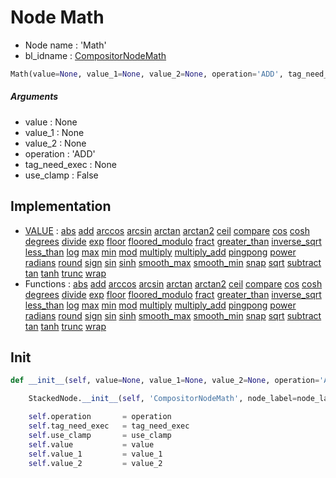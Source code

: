 # Node Math

- Node name : 'Math'
- bl_idname : [CompositorNodeMath](https://docs.blender.org/api/current/bpy.types.CompositorNodeMath.html)


``` python
Math(value=None, value_1=None, value_2=None, operation='ADD', tag_need_exec=None, use_clamp=False, node_label=None, node_color=None)
```
##### Arguments

- value : None
- value_1 : None
- value_2 : None
- operation : 'ADD'
- tag_need_exec : None
- use_clamp : False

## Implementation

- [VALUE](/docs/Compositor/VALUE.md) : [abs](/docs/Compositor/VALUE.md#abs) [add](/docs/Compositor/VALUE.md#add) [arccos](/docs/Compositor/VALUE.md#arccos) [arcsin](/docs/Compositor/VALUE.md#arcsin) [arctan](/docs/Compositor/VALUE.md#arctan) [arctan2](/docs/Compositor/VALUE.md#arctan2) [ceil](/docs/Compositor/VALUE.md#ceil) [compare](/docs/Compositor/VALUE.md#compare) [cos](/docs/Compositor/VALUE.md#cos) [cosh](/docs/Compositor/VALUE.md#cosh) [degrees](/docs/Compositor/VALUE.md#degrees) [divide](/docs/Compositor/VALUE.md#divide) [exp](/docs/Compositor/VALUE.md#exp) [floor](/docs/Compositor/VALUE.md#floor) [floored_modulo](/docs/Compositor/VALUE.md#floored_modulo) [fract](/docs/Compositor/VALUE.md#fract) [greater_than](/docs/Compositor/VALUE.md#greater_than) [inverse_sqrt](/docs/Compositor/VALUE.md#inverse_sqrt) [less_than](/docs/Compositor/VALUE.md#less_than) [log](/docs/Compositor/VALUE.md#log) [max](/docs/Compositor/VALUE.md#max) [min](/docs/Compositor/VALUE.md#min) [mod](/docs/Compositor/VALUE.md#mod) [multiply](/docs/Compositor/VALUE.md#multiply) [multiply_add](/docs/Compositor/VALUE.md#multiply_add) [pingpong](/docs/Compositor/VALUE.md#pingpong) [power](/docs/Compositor/VALUE.md#power) [radians](/docs/Compositor/VALUE.md#radians) [round](/docs/Compositor/VALUE.md#round) [sign](/docs/Compositor/VALUE.md#sign) [sin](/docs/Compositor/VALUE.md#sin) [sinh](/docs/Compositor/VALUE.md#sinh) [smooth_max](/docs/Compositor/VALUE.md#smooth_max) [smooth_min](/docs/Compositor/VALUE.md#smooth_min) [snap](/docs/Compositor/VALUE.md#snap) [sqrt](/docs/Compositor/VALUE.md#sqrt) [subtract](/docs/Compositor/VALUE.md#subtract) [tan](/docs/Compositor/VALUE.md#tan) [tanh](/docs/Compositor/VALUE.md#tanh) [trunc](/docs/Compositor/VALUE.md#trunc) [wrap](/docs/Compositor/VALUE.md#wrap)
- Functions : [abs](/docs/Compositor/CompositorTree.md#abs) [add](/docs/Compositor/CompositorTree.md#add) [arccos](/docs/Compositor/CompositorTree.md#arccos) [arcsin](/docs/Compositor/CompositorTree.md#arcsin) [arctan](/docs/Compositor/CompositorTree.md#arctan) [arctan2](/docs/Compositor/CompositorTree.md#arctan2) [ceil](/docs/Compositor/CompositorTree.md#ceil) [compare](/docs/Compositor/CompositorTree.md#compare) [cos](/docs/Compositor/CompositorTree.md#cos) [cosh](/docs/Compositor/CompositorTree.md#cosh) [degrees](/docs/Compositor/CompositorTree.md#degrees) [divide](/docs/Compositor/CompositorTree.md#divide) [exp](/docs/Compositor/CompositorTree.md#exp) [floor](/docs/Compositor/CompositorTree.md#floor) [floored_modulo](/docs/Compositor/CompositorTree.md#floored_modulo) [fract](/docs/Compositor/CompositorTree.md#fract) [greater_than](/docs/Compositor/CompositorTree.md#greater_than) [inverse_sqrt](/docs/Compositor/CompositorTree.md#inverse_sqrt) [less_than](/docs/Compositor/CompositorTree.md#less_than) [log](/docs/Compositor/CompositorTree.md#log) [max](/docs/Compositor/CompositorTree.md#max) [min](/docs/Compositor/CompositorTree.md#min) [mod](/docs/Compositor/CompositorTree.md#mod) [multiply](/docs/Compositor/CompositorTree.md#multiply) [multiply_add](/docs/Compositor/CompositorTree.md#multiply_add) [pingpong](/docs/Compositor/CompositorTree.md#pingpong) [power](/docs/Compositor/CompositorTree.md#power) [radians](/docs/Compositor/CompositorTree.md#radians) [round](/docs/Compositor/CompositorTree.md#round) [sign](/docs/Compositor/CompositorTree.md#sign) [sin](/docs/Compositor/CompositorTree.md#sin) [sinh](/docs/Compositor/CompositorTree.md#sinh) [smooth_max](/docs/Compositor/CompositorTree.md#smooth_max) [smooth_min](/docs/Compositor/CompositorTree.md#smooth_min) [snap](/docs/Compositor/CompositorTree.md#snap) [sqrt](/docs/Compositor/CompositorTree.md#sqrt) [subtract](/docs/Compositor/CompositorTree.md#subtract) [tan](/docs/Compositor/CompositorTree.md#tan) [tanh](/docs/Compositor/CompositorTree.md#tanh) [trunc](/docs/Compositor/CompositorTree.md#trunc) [wrap](/docs/Compositor/CompositorTree.md#wrap)

## Init

``` python
def __init__(self, value=None, value_1=None, value_2=None, operation='ADD', tag_need_exec=None, use_clamp=False, node_label=None, node_color=None):

    StackedNode.__init__(self, 'CompositorNodeMath', node_label=node_label, node_color=node_color)

    self.operation       = operation
    self.tag_need_exec   = tag_need_exec
    self.use_clamp       = use_clamp
    self.value           = value
    self.value_1         = value_1
    self.value_2         = value_2
```
